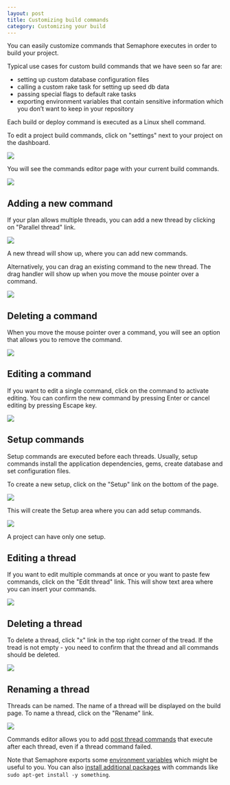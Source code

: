 ```yaml
---
layout: post
title: Customizing build commands
category: Customizing your build
---
```


You can easily customize commands that Semaphore executes in order to build your project.

Typical use cases for custom build commands that we have seen so far are:

 * setting up custom database configuration files
 * calling a custom rake task for setting up seed db data
 * passing special flags to default rake tasks
 * exporting environment variables that contain sensitive information which you don’t want to keep in your repository

Each build or deploy command is executed as a Linux shell command.

To edit a project build commands, click on "settings" next to your project on the dashboard.

<img src="/docs/assets/img/custom-build-commands/cbc-project-settings-link.png" class="img-responsive">

You will see the commands editor page with your current build commands.

<img src="/docs/assets/img/custom-build-commands/build-settings.png" class="img-responsive">

## Adding a new command

If your plan allows multiple threads, you can add a new thread by clicking on
"Parallel thread" link.

<img src="/docs/assets/img/custom-build-commands/parallel-thread.png" class="img-responsive">

A new thread will show up, where you can add new commands.

Alternatively, you can drag an existing command to the new thread. The drag
handler will show up when you move the mouse pointer over a command.

<img src="/docs/assets/img/custom-build-commands/drag-command.png" class="img-responsive">

## Deleting a command

When you move the mouse pointer over a command, you will see an option that
allows you to remove the command.

<img src="/docs/assets/img/custom-build-commands/delete-command.png" class="img-responsive">

## Editing a command

If you want to edit a single command, click on the command to activate editing.
You can confirm the new command by pressing Enter or cancel editing by pressing
Escape key.

<img src="/docs/assets/img/custom-build-commands/edit-command.png" class="img-responsive">

## Setup commands

Setup commands are executed before each threads. Usually, setup commands install
the application dependencies, gems, create database and set configuration files.

To create a new setup, click on the "Setup" link on the bottom of the page.

<img src="/docs/assets/img/custom-build-commands/setup-button.png" class="img-responsive">

This will create the Setup area where you can add setup commands.

<img src="/docs/assets/img/custom-build-commands/setup-commands.png" class="img-responsive">

A project can have only one setup.

## Editing a thread

If you want to edit multiple commands at once or you want to paste few commands,
click on the "Edit thread" link. This will show text area where you can insert
your commands.

<img src="/docs/assets/img/custom-build-commands/edit-thread.png" class="img-responsive">

## Deleting a thread

To delete a thread, click "x" link in the top right corner of the tread. If the
tread is not empty - you need to confirm that the thread and all commands should
be deleted.

<img src="/docs/assets/img/custom-build-commands/delete-thread.png" class="img-responsive">

## Renaming a thread

Threads can be named. The name of a thread will be displayed on the build page.
To name a thread, click on the "Rename" link.

<img src="/docs/assets/img/custom-build-commands/rename-thread.png" class="img-responsive">

Commands editor allows you to add [post
thread commands](/docs/using-post-thread-commands.html) that execute after each
thread, even if a thread command failed.

Note that Semaphore exports some [environment
variables](/docs/available-environment-variables.html) which might be useful to
you. You can also [install additional
packages](/docs/how-to-install-dependency.html) with commands like `sudo apt-get
install -y something`.
